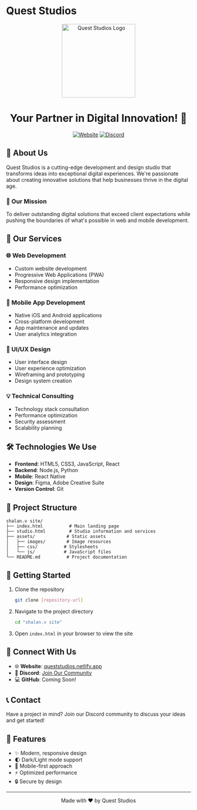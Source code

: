 # Quest Studios

<div align="center">
  <img src="https://i.postimg.cc/xCLNcZCC/Quest-Studios-Logo.png" alt="Quest Studios Logo" width="200"/>
  
  # Your Partner in Digital Innovation! 🚀
  
  [![Website](https://img.shields.io/badge/Website-queststudios.netlify.app-blue?style=for-the-badge)](https://queststudios.netlify.app)
  [![Discord](https://img.shields.io/badge/Discord-Join%20Our%20Community-7289DA?style=for-the-badge&logo=discord&logoColor=white)](https://discord.gg/JRgkPhD2pC)
</div>

## 🎯 About Us
Quest Studios is a cutting-edge development and design studio that transforms ideas into exceptional digital experiences. We're passionate about creating innovative solutions that help businesses thrive in the digital age.

### 🌟 Our Mission
To deliver outstanding digital solutions that exceed client expectations while pushing the boundaries of what's possible in web and mobile development.

## 💫 Our Services

### 🌐 Web Development
- Custom website development
- Progressive Web Applications (PWA)
- Responsive design implementation
- Performance optimization

### 📱 Mobile App Development
- Native iOS and Android applications
- Cross-platform development
- App maintenance and updates
- User analytics integration

### 🎨 UI/UX Design
- User interface design
- User experience optimization
- Wireframing and prototyping
- Design system creation

### 💡 Technical Consulting
- Technology stack consultation
- Performance optimization
- Security assessment
- Scalability planning

## 🛠️ Technologies We Use
- **Frontend**: HTML5, CSS3, JavaScript, React
- **Backend**: Node.js, Python
- **Mobile**: React Native
- **Design**: Figma, Adobe Creative Suite
- **Version Control**: Git

## 📂 Project Structure
```
shalan.v site/
├── index.html          # Main landing page
├── studio.html         # Studio information and services
├── assets/            # Static assets
│   ├── images/        # Image resources
│   ├── css/          # Stylesheets
│   └── js/           # JavaScript files
└── README.md          # Project documentation
```

## 🚀 Getting Started
1. Clone the repository
   ```bash
   git clone [repository-url]
   ```
2. Navigate to the project directory
   ```bash
   cd "shalan.v site"
   ```
3. Open `index.html` in your browser to view the site

## 🤝 Connect With Us
- 🌐 **Website**: [queststudios.netlify.app](https://queststudios.netlify.app)
- 💬 **Discord**: [Join Our Community](https://discord.gg/JRgkPhD2pC)
- 💻 **GitHub**: Coming Soon!

## 📞 Contact
Have a project in mind? Join our Discord community to discuss your ideas and get started!

## 🌟 Features
- ✨ Modern, responsive design
- 🌓 Dark/Light mode support
- 📱 Mobile-first approach
- ⚡ Optimized performance
- 🔒 Secure by design

---
<div align="center">
  Made with ❤️ by Quest Studios
</div>